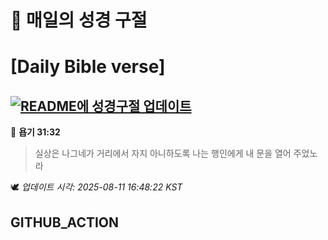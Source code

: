 # 🙏 매일의 성경 구절
# [Daily Bible verse]
## [![README에 성경구절 업데이트](https://github.com/DONGSUKA/first_test/actions/workflows/update-readme-bible.yml/badge.svg)](https://github.com/DONGSUKA/first_test/actions/workflows/update-readme-bible.yml)
<!-- START_BIBLE_VERSE -->
📖 **욥기 31:32**
> 실상은 나그네가 거리에서 자지 아니하도록 나는 행인에게 내 문을 열어 주었노라

🕊️ _업데이트 시각: 2025-08-11 16:48:22 KST_
  <!-- END_BIBLE_VERSE -->
## GITHUB_ACTION
